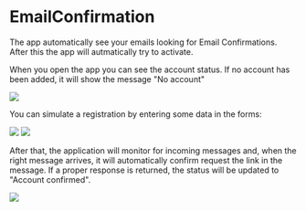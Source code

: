 # EmailConfirmation


The app automatically see your emails looking for Email Confirmations. After this the app will autmatically try to activate.


When you open the app you can see the account status. If no account has been added, it will show the message "No account"

![](http://i.imgur.com/gMKhc32.png)

You can simulate a registration by entering some data in the forms:

![](http://i.imgur.com/GZOOtk9.png)
![](http://i.imgur.com/URzWq3u.png)

After that, the application will monitor for incoming messages and, when the right message arrives, it will automatically confirm request the link in the message. If a proper response is returned, the status will be updated to "Account confirmed".

![](http://i.imgur.com/Isaa8ku.png)

